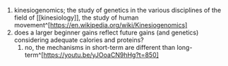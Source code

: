 1. kinesiogenomics; the study of genetics in the various disciplines of the field of [[kinesiology]], the study of human movement^[https://en.wikipedia.org/wiki/Kinesiogenomics]
2. does a larger beginner gains reflect future gains (and genetics) considering adequate calories and proteins?
	1. no, the mechanisms in short-term are different than long-term^[https://youtu.be/yJOoaCN9hHg?t=850]